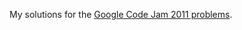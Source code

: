 My solutions for the [Google Code Jam 2011 problems](http://code.google.com/codejam/contests.html).
